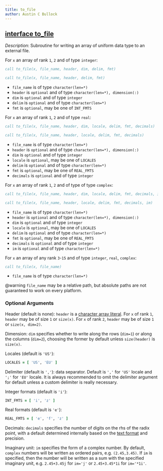 ```yaml
---
title: to_file
author: Austin C Bullock
---
```


## [interface to_file](../../interface/to_file.html)

*Description*: Subroutine for writing an array of uniform data type to an external file.

For `x` an array of rank `1`, `2` and of type `integer`:

```fortran
call to_file(x, file_name, header, dim, delim, fmt)
```

```fortran
call to_file(x, file_name, header, delim, fmt)
```

* `file_name` is of type `character(len=*)`
* `header` is `optional` and of type `character(len=*), dimension(:)`
* `dim` is `optional` and of type `integer`
* `delim` is `optional` and of type `character(len=*)`
* `fmt` is `optional`, may be one of `INT_FMTS`

For `x` an array of rank `1`, `2` and of type `real`:

```fortran
call to_file(x, file_name, header, dim, locale, delim, fmt, decimals)
```

```fortran
call to_file(x, file_name, header, locale, delim, fmt, decimals)
```

* `file_name` is of type `character(len=*)`
* `header` is `optional` and of type `character(len=*), dimension(:)`
* `dim` is `optional` and of type `integer`
* `locale` is `optional`, may be one of `LOCALES`
* `delim` is `optional` and of type `character(len=*)`
* `fmt` is `optional`, may be one of `REAL_FMTS`
* `decimals` is `optional` and of type `integer`

For `x` an array of rank `1`, `2` and of type of type `complex`:

```fortran
call to_file(x, file_name, header, dim, locale, delim, fmt, decimals, im)
```

```fortran
call to_file(x, file_name, header, locale, delim, fmt, decimals, im)
```

* `file_name` is of type `character(len=*)`
* `header` is `optional` and of type `character(len=*), dimension(:)`
* `dim` is `optional` and of type `integer`
* `locale` is `optional`, may be one of `LOCALES`
* `delim` is `optional` and of type `character(len=*)`
* `fmt` is `optional`, may be one of `REAL_FMTS`
* `decimals` is `optional` and of type `integer`
* `im` is `optional` and of type `character(len=*)`

For `x` an array of any rank `3`-`15` and of type `integer`, `real`, `complex`:

```fortran
call to_file(x, file_name)
```

* `file_name` is of type `character(len=*)`

@warning `file_name` may be a relative path, but absolute paths are not guaranteed to work on every platform.

### Optional Arguments

Header (default is none): `header` is a [character array literal](../UserInfo/compilers.html). For `x` of rank `1`, `header` may be of size `1` or `size(x)`. For `x` of rank `2`, `header` may be of size `1` or `size(x, dim=2)`.

Dimension: `dim` specifies whether to write along the rows (`dim=1`) or along the columns (`dim=2`), choosing the former by default unless `size(header)` is `size(x)`.

Locales (default is `'US'`):

```fortran
LOCALES = [ 'US', 'EU' ]
```

Delimiter (default is `','`): data separator. Default is `','` for `'US'` locale and `';'` for `'EU'` locale. It is always recommended to omit the delimiter argument for default unless a custom delimiter is really necessary.

Integer formats (default is `'i'`):

```fortran
INT_FMTS = [ 'i', 'z' ]
```

Real formats (default is `'e'`):

```fortran
REAL_FMTS = [ 'e', 'f', 'z' ]
```

Decimals: `decimals` specifies the number of digits on the rhs of the radix point, with a default determined internally based on the [text format](../UserInfo/text-fmts.html) and precision.

Imaginary unit: `im` specifies the form of a complex number. By default, `complex` numbers will be written as ordered pairs, e.g. `(2.45,3.45)`. If `im` is specified, then the number will be written as a sum with the specified imaginary unit, e.g. `2.45+3.45j` for `im='j'` or `2.45+3.45*1i` for `im='*1i'`.
